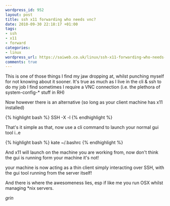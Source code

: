 ```yaml
--- 
wordpress_id: 952
layout: post
title: ssh x11 forwarding who needs vnc?
date: 2010-09-30 22:18:17 +01:00
tags: 
- ssh
- x11
- forward
categories: 
- linux
wordpress_url: https://saiweb.co.uk/linux/ssh-x11-forwarding-who-needs-vnc
comments: true
---
```

This is one of those things I find my jaw dropping at, whilst punching myself for not knowing about it sooner.
It's true as much as I live in the cli & ssh to do my job I find sometimes I require a VNC connection (i.e. the plethora of system-config-* stuff in RH)

Now however there is an alternative (so long as your client machine has x11 installed)

{% highlight bash %}
SSH -X <server ip> -l <user>
{% endhighlight %}

That's it simple as that, now use a cli command to launch your normal gui tool i..e

{% highlight bash %}
kate ~/.bashrc
{% endhighlight %}

And x11 will launch on the machine you are working from, now don't think the gui is running form your machine it's not!

your machine is now acting as a thin client simply interacting over SSH, with the gui tool running from the server itself!

And there is where the awesomeness lies, esp if like me you run OSX whilst managing *nix servers.

*grin*

